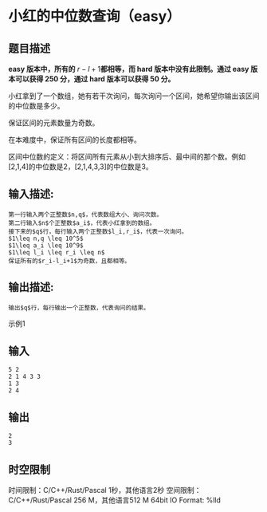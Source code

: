# 小红的中位数查询（easy）

## 题目描述

**easy 版本中，所有的** $r - l + 1$**都相等，而 hard 版本中没有此限制。通过 easy 版本可以获得 250 分，通过 hard 版本可以获得 50 分。**  


  


小红拿到了一个数组，她有若干次询问，每次询问一个区间，她希望你输出该区间的中位数是多少。 

  
保证区间的元素数量为奇数。  
  
在本难度中，保证所有区间的长度都相等。  
  
区间中位数的定义：将区间所有元素从小到大排序后、最中间的那个数。例如[2,1,4]的中位数是2，[2,1,4,3,3]的中位数是3。

## 输入描述:
    
    
    第一行输入两个正整数$n,q$，代表数组大小、询问次数。  
    第二行输入$n$个正整数$a_i$，代表小红拿到的数组。  
    接下来的$q$行，每行输入两个正整数$l_i,r_i$，代表一次询问。  
    $1\leq n,q \leq 10^5$  
    $1\leq a_i \leq 10^9$  
    $1\leq l_i \leq r_i \leq n$  
    保证所有的$r_i-l_i+1$为奇数，且都相等。

## 输出描述:
    
    
    输出$q$行，每行输出一个正整数，代表询问的结果。

示例1 

## 输入
    
    
    5 2
    2 1 4 3 3
    1 3
    2 4

## 输出
    
    
    2
    3


## 时空限制

时间限制：C/C++/Rust/Pascal 1秒，其他语言2秒
空间限制：C/C++/Rust/Pascal 256 M，其他语言512 M
64bit IO Format: %lld